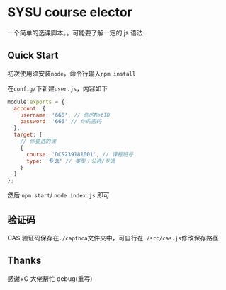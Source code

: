 # SYSU course elector

一个简单的选课脚本。。可能要了解一定的 js 语法

## Quick Start

初次使用须安装`node`，命令行输入`npm install`

在`config/`下新建`user.js`，内容如下

```js
module.exports = {
  account: {
    username: '666', // 你的NetID
    password: '666' // 你的密码
  },
  target: [
    // 你要选的课
    {
      course: 'DCS239181001', // 课程班号
      type: '专选' // 类型：公选/专选
    }
  ]
};
```

然后 `npm start`/ `node index.js` 即可

## 验证码

CAS 验证码保存在`./capthca`文件夹中，可自行在`./src/cas.js`修改保存路径

## Thanks

感谢+C 大佬帮忙 debug(重写)
